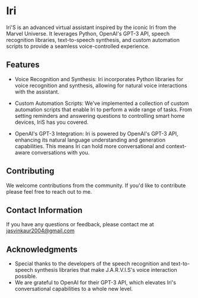 # Iri

Iri'S is an advanced virtual assistant inspired by the iconic Iri from the Marvel Universe. It leverages Python, OpenAI's GPT-3 API, speech recognition libraries, text-to-speech synthesis, and custom automation scripts to provide a seamless voice-controlled experience.

## Features

- Voice Recognition and Synthesis: Iri incorporates Python libraries for voice recognition and synthesis, allowing for natural voice interactions with the assistant.

- Custom Automation Scripts: We've implemented a collection of custom automation scripts that enable Iri to perform a wide range of tasks. From setting reminders and answering questions to controlling smart home devices, IriS has you covered.

- OpenAI's GPT-3 Integration: Iri is powered by OpenAI's GPT-3 API, enhancing its natural language understanding and generation capabilities. This means Iri can hold more conversational and context-aware conversations with you.

## Contributing

We welcome contributions from the community. If you'd like to contribute please feel free to reach out to me.

## Contact Information

If you have any questions or feedback, please contact me at jasvinkaur2004@gmail.com

## Acknowledgments

- Special thanks to the developers of the speech recognition and text-to-speech synthesis libraries that make J.A.R.V.I.S's voice interaction possible.
- We are grateful to OpenAI for their GPT-3 API, which elevates Iri's conversational capabilities to a whole new level.
